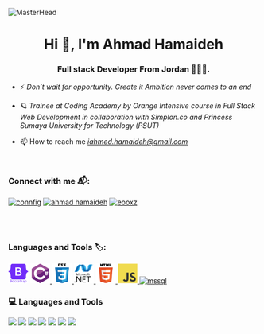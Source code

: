 ![MasterHead](https://i.pinimg.com/originals/59/87/1b/59871b625bd451a964de4337272953a3.gif)
<br>
<h1 align="center">Hi 👋, I'm Ahmad Hamaideh</h1>
<h3 align="center">Full stack Developer From Jordan 🧑🏻‍💻.</h3>

- ⚡ *Don’t wait for opportunity. Create it Ambition never comes to an end*

- 🪐 *Trainee at Coding Academy by Orange
Intensive course in Full Stack Web Development in collaboration with
Simplon.co and Princess Sumaya University for Technology (PSUT)*

- 📫 How to reach me *iahmed.hamaideh@gmail.com*
<br>
<h3 align="left">Connect with me 📬:</h3>
<p align="left">
<a href="https://twitter.com/connfig" target="blank"><img align="center" src="https://raw.githubusercontent.com/rahuldkjain/github-profile-readme-generator/master/src/images/icons/Social/twitter.svg" alt="connfig" height="30" width="40" /></a>
<a href="https://www.linkedin.com/in/ahmad-hamaideh-983252253" target="blank"><img align="center" src="https://raw.githubusercontent.com/rahuldkjain/github-profile-readme-generator/master/src/images/icons/Social/linked-in-alt.svg" alt="ahmad hamaideh" height="30" width="40" /></a>
<a href="https://instagram.com/eooxz" target="blank"><img align="center" src="https://raw.githubusercontent.com/rahuldkjain/github-profile-readme-generator/master/src/images/icons/Social/instagram.svg" alt="eooxz" height="30" width="40" /></a>
</p>
<br><br>
<h3 align="left">Languages and Tools 🏷️:</h3>
<p align="left"> <img src="https://raw.githubusercontent.com/devicons/devicon/master/icons/bootstrap/bootstrap-plain-wordmark.svg" alt="bootstrap" width="40" height="40"/> </a> <a href="https://www.w3schools.com/cs/" target="_blank" rel="noreferrer"> <img src="https://raw.githubusercontent.com/devicons/devicon/master/icons/csharp/csharp-original.svg" alt="csharp" width="40" height="40"/> </a> <a href="https://www.w3schools.com/css/" target="_blank" rel="noreferrer"> <img src="https://raw.githubusercontent.com/devicons/devicon/master/icons/css3/css3-original-wordmark.svg" alt="css3" width="40" height="40"/> </a> <a href="https://dotnet.microsoft.com/" target="_blank" rel="noreferrer"> <img src="https://raw.githubusercontent.com/devicons/devicon/master/icons/dot-net/dot-net-original-wordmark.svg" alt="dotnet" width="40" height="40"/> </a> <a href="https://www.w3.org/html/" target="_blank" rel="noreferrer"> <img src="https://raw.githubusercontent.com/devicons/devicon/master/icons/html5/html5-original-wordmark.svg" alt="html5" width="40" height="40"/> </a> <a href="https://developer.mozilla.org/en-US/docs/Web/JavaScript" target="_blank" rel="noreferrer"> <img src="https://raw.githubusercontent.com/devicons/devicon/master/icons/javascript/javascript-original.svg" alt="javascript" width="40" height="40"/> </a> <a href="https://www.microsoft.com/en-us/sql-server" target="_blank" rel="noreferrer"> <img src="https://www.svgrepo.com/show/303229/microsoft-sql-server-logo.svg" alt="mssql" width="40" height="40"/> </a> </p>



<div>
  <h3> 💻 Languages and Tools </h3>
  <p>
   <img src="https://media.giphy.com/media/XAxylRMCdpbEWUAvr8/source.gif" width="60">
   <img src="https://media.giphy.com/media/fsEaZldNC8A1PJ3mwp/source.gif" width="60">
   <img src="https://media3.giphy.com/media/ln7z2eWriiQAllfVcn/200w.webp" width="50">
   <img src="https://media.giphy.com/media/Ri2TUcKlaOcaDBxFpY/source.gif" width="60">
   <img src="https://i.giphy.com/media/IdyAQJVN2kVPNUrojM/200.webp" width="50">
   <img src="https://media.giphy.com/media/kH1DBkPNyZPOk0BxrM/giphy.gif" width="100">
   <img src="https://media.giphy .com/media/KzJkzjggfGN5Py6nkT/source.gif" width="60"
     <img src="https://giphy.com/gifs/Mode-design-database-ide-sql-W71QxkQgCDM1WJYdFzcid=6c09b952loa74zurglmi08seiem2vveogz0lalwpxmsjt9xe&ep=v1_internal_gif_by_id&rid=giphy.gif&ct=s" width="60">

</div> 



